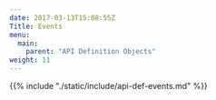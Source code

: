 ```yaml
---
date: 2017-03-13T15:08:55Z
Title: Events
menu:
  main:
    parent: "API Definition Objects"
weight: 11
---
```


{{% include "./static/include/api-def-events.md" %}}

